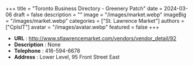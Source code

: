 +++
title = "Toronto Business Directory - Greenery Patch"
date = 2024-03-06
draft = false
description = ""
image = "/images/market.webp"
imageBig = "/images/market.webp"
categories = ["St. Lawrence Market"]
authors = ["CplsIT"]
avatar = "/images/avatar.webp"
featured = false
+++


* **URL** :  http://www.stlawrencemarket.com/vendors/vendor_detail/92
* **Description** : None
* **Telephone** : 416-594-6678
* **Address** : Lower Level, 95 Front Street East